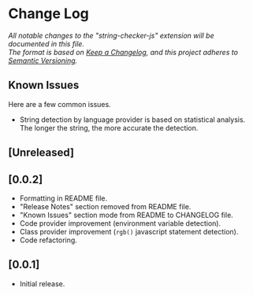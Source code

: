 # Change Log

*All notable changes to the "string-checker-js" extension will be documented in this file.*  
*The format is based on [Keep a Changelog](https://keepachangelog.com/en/1.0.0/), and this project adheres to [Semantic Versioning](https://semver.org/spec/v2.0.0.html).*

## Known Issues

Here are a few common issues.

- String detection by language provider is based on statistical analysis. The longer the string, the more accurate the detection.

## [Unreleased]

## [0.0.2]

- Formatting in README file.
- "Release Notes" section removed from README file.
- "Known Issues" section mode from README to CHANGELOG file.
- Code provider improvement (environment variable detection).
- Class provider improvement (`rgb()` javascript statement detection).
- Code refactoring.

## [0.0.1]

- Initial release.
